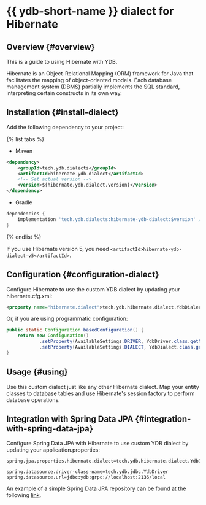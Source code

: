 # {{ ydb-short-name }} dialect for Hibernate #

## Overview {#overview}

This is a guide to using Hibernate with YDB.

Hibernate is an Object-Relational Mapping (ORM) framework for Java that facilitates the mapping of object-oriented models. Each database management system (DBMS) partially implements the SQL standard, interpreting certain constructs in its own way.

## Installation {#install-dialect}

Add the following dependency to your project:

{% list tabs %}

- Maven
```xml
<dependency>
    <groupId>tech.ydb.dialects</groupId>
    <artifactId>hibernate-ydb-dialect</artifactId>
    <!-- Set actual version -->
    <version>${hibernate.ydb.dialect.version}</version> 
</dependency>
```

- Gradle
```groovy
dependencies {
    implementation 'tech.ydb.dialects:hibernate-ydb-dialect:$version' // Set actual version
}
```
{% endlist %}

If you use Hibernate version 5, you need `<artifactId>hibernate-ydb-dialect-v5</artifactId>`.

## Configuration {#configuration-dialect}

Configure Hibernate to use the custom YDB dialect by updating your hibernate.cfg.xml:

```xml
<property name="hibernate.dialect">tech.ydb.hibernate.dialect.YdbDialect</property>
```

Or, if you are using programmatic configuration:

```java
public static Configuration basedConfiguration() {
    return new Configuration()
            .setProperty(AvailableSettings.DRIVER, YdbDriver.class.getName())
            .setProperty(AvailableSettings.DIALECT, YdbDialect.class.getName());
}
```

## Usage {#using}

Use this custom dialect just like any other Hibernate dialect. Map your entity classes to database tables and use Hibernate's session factory to perform database operations.

## Integration with Spring Data JPA {#integration-with-spring-data-jpa}

Configure Spring Data JPA with Hibernate to use custom YDB dialect by updating your application.properties:

```properties
spring.jpa.properties.hibernate.dialect=tech.ydb.hibernate.dialect.YdbDialect

spring.datasource.driver-class-name=tech.ydb.jdbc.YdbDriver
spring.datasource.url=jdbc:ydb:grpc://localhost:2136/local
```

An example of a simple Spring Data JPA repository can be found at the following [link](https://github.com/ydb-platform/ydb-java-examples/tree/master/jdbc/spring-data-jpa).
